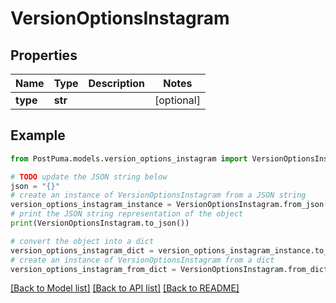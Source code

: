 # VersionOptionsInstagram


## Properties

Name | Type | Description | Notes
------------ | ------------- | ------------- | -------------
**type** | **str** |  | [optional] 

## Example

```python
from PostPuma.models.version_options_instagram import VersionOptionsInstagram

# TODO update the JSON string below
json = "{}"
# create an instance of VersionOptionsInstagram from a JSON string
version_options_instagram_instance = VersionOptionsInstagram.from_json(json)
# print the JSON string representation of the object
print(VersionOptionsInstagram.to_json())

# convert the object into a dict
version_options_instagram_dict = version_options_instagram_instance.to_dict()
# create an instance of VersionOptionsInstagram from a dict
version_options_instagram_from_dict = VersionOptionsInstagram.from_dict(version_options_instagram_dict)
```
[[Back to Model list]](../README.md#documentation-for-models) [[Back to API list]](../README.md#documentation-for-api-endpoints) [[Back to README]](../README.md)


